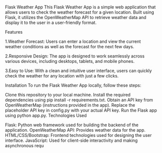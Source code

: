 Flask Weather App This Flask Weather App is a simple web application that allows users to check the weather forecast for a given location. Built using Flask, it utilizes the OpenWeatherMap API to retrieve weather data and display it to the user in a user-friendly format.

Features

1.Weather Forecast: Users can enter a location and view the current weather conditions as well as the forecast for the next few days.

2.Responsive Design: The app is designed to work seamlessly across various devices, including desktops, tablets, and mobile phones.

3.Easy to Use: With a clean and intuitive user interface, users can quickly check the weather for any location with just a few clicks.

Installation To run the Flask Weather App locally, follow these steps:

Clone this repository to your local machine.
Install the required dependencies using pip install -r requirements.txt.
Obtain an API key from OpenWeatherMap (instructions provided in the app).
Replace the placeholder API key in config.py with your actual API key.
Run the Flask app using python app.py.
Technologies Used

Flask: Python web framework used for building the backend of the application.
OpenWeatherMap API: Provides weather data for the app.
HTML/CSS/Bootstrap: Frontend technologies used for designing the user interface.
JavaScript: Used for client-side interactivity and making asynchronous requ

